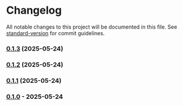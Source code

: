 # Changelog

All notable changes to this project will be documented in this file. See [standard-version](https://github.com/conventional-changelog/standard-version) for commit guidelines.

### [0.1.3](https://github.com/orav-jozsef/psi-header-checker/compare/v0.1.2...v0.1.3) (2025-05-24)

### [0.1.2](https://github.com/orav-jozsef/psi-header-checker/compare/v0.1.1...v0.1.2) (2025-05-24)

### [0.1.1](https://github.com/orav-jozsef/psi-header-checker/compare/v0.1.0...v0.1.1) (2025-05-24)

### [0.1.0] - 2025-05-24

[0.1.0]: https://github.com/orav-jozsef/psi-header-checker/releases/tag/v0.1.0
